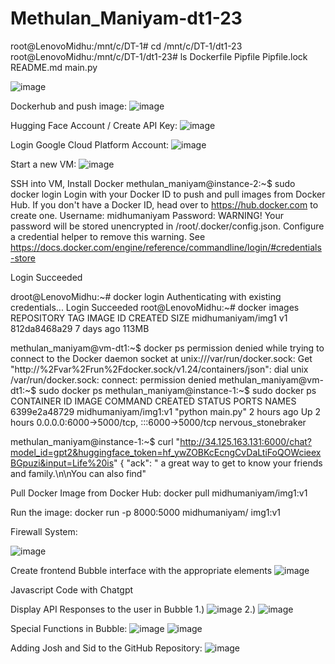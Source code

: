 # Methulan_Maniyam-dt1-23

root@LenovoMidhu:/mnt/c/DT-1#  cd /mnt/c/DT-1/dt1-23
root@LenovoMidhu:/mnt/c/DT-1/dt1-23# ls
Dockerfile  Pipfile  Pipfile.lock  README.md  main.py

![image](https://github.com/MidhuManiyam/Methulan_Maniyam-dt1-23/assets/145026551/2da540da-a936-4cf0-838b-7d49f4d1999d)

Dockerhub and push image:
![image](https://github.com/MidhuManiyam/Methulan_Maniyam-dt1-23/assets/145026551/15f56beb-c60c-459e-a889-2db6c1584685)

Hugging Face Account / Create API Key:
![image](https://github.com/MidhuManiyam/Methulan_Maniyam-dt1-23/assets/145026551/0a929fdb-6e2e-4419-a2d2-589690024745)

Login Google Cloud Platform Account: 
![image](https://github.com/MidhuManiyam/Methulan_Maniyam-dt1-23/assets/145026551/3f4621c7-ce80-4b46-96b9-ddb6bda70386)

Start a new VM: 
![image](https://github.com/MidhuManiyam/Methulan_Maniyam-dt1-23/assets/145026551/9b8f87c1-a5ea-4ca5-9c32-7cb8fbe6b92f)

SSH into VM, Install Docker
methulan_maniyam@instance-2:~$ sudo docker login
Login with your Docker ID to push and pull images from Docker Hub. If you don't have a Docker ID, head over to https://hub.docker.com to create one.
Username: midhumaniyam
Password: 
WARNING! Your password will be stored unencrypted in /root/.docker/config.json.
Configure a credential helper to remove this warning. See
https://docs.docker.com/engine/reference/commandline/login/#credentials-store

Login Succeeded


droot@LenovoMidhu:~# docker login
Authenticating with existing credentials...
Login Succeeded
root@LenovoMidhu:~# docker images
REPOSITORY                   TAG       IMAGE ID       CREATED       SIZE
midhumaniyam/img1            v1        812da8468a29   7 days ago    113MB


methulan_maniyam@vm-dt1:~$ docker ps
permission denied while trying to connect to the Docker daemon socket at unix:///var/run/docker.sock: Get "http://%2Fvar%2Frun%2Fdocker.sock/v1.24/containers/json": dial unix /var/run/docker.sock: connect: permission denied
methulan_maniyam@vm-dt1:~$ sudo docker ps
methulan_maniyam@instance-1:~$ sudo docker ps
CONTAINER ID   IMAGE                  COMMAND            CREATED       STATUS       PORTS                                       NAMES
6399e2a48729   midhumaniyam/img1:v1   "python main.py"   2 hours ago   Up 2 hours   0.0.0.0:6000->5000/tcp, :::6000->5000/tcp   nervous_stonebraker

methulan_maniyam@instance-1:~$ curl "http://34.125.163.131:6000/chat?model_id=gpt2&huggingface_token=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&input=Life%20is"
{
  "ack": " a great way to get to know your friends and family.\n\nYou can also find"

Pull Docker Image from Docker Hub: 
docker pull midhumaniyam/img1:v1

Run the image: 
docker run -p 8000:5000 midhumaniyam/ img1:v1

Firewall System: 

![image](https://github.com/MidhuManiyam/Methulan_Maniyam-dt1-23/assets/145026551/afc6c78b-7bd3-47bc-887b-fa20d7dee01e)

Create frontend Bubble interface with the appropriate elements
![image](https://github.com/MidhuManiyam/Methulan_Maniyam-dt1-23/assets/145026551/749b515a-4f08-41a3-8faf-c44ea2e18cf6)

Javascript Code with Chatgpt
<script>
    document.getElementById("Button1").addEventListener("click", function() {
        // Get user input from the input field
        var userInput = document.getElementById("Input1").value;
        document.getElementById("Output1").innerText = "http://34.125.163.131:6000/chat?model_id=gpt2&huggingface_token=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&input=" + userInput;

        // Make a POST request to your Flask API
        fetch("http://34.125.163.131:8000/chat?model_id=gpt2&huggingface_token=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&input=" + userInput)
            .then(response => response.json())
            .then(data => {
                // Concatenate input and output, separated by a space
                var result = userInput + " " + data.ack;
                  // Display the result in the output element
                document.getElementById("Output1").innerText = result;
            })
            .catch(error => {
                console.error("Error:", error);
            });
    });
    </script>

Display API Responses to the user in Bubble
1.) ![image](https://github.com/MidhuManiyam/Methulan_Maniyam-dt1-23/assets/145026551/02114d35-e6b0-4bb0-ae56-6fd3ece794d5)
2.) ![image](https://github.com/MidhuManiyam/Methulan_Maniyam-dt1-23/assets/145026551/dde13a04-7c22-4c19-82a1-686dfdafe0a9)

Special Functions in Bubble: 
![image](https://github.com/MidhuManiyam/Methulan_Maniyam-dt1-23/assets/145026551/bda96af3-62cb-4e92-92b3-949f3e06d120)
![image](https://github.com/MidhuManiyam/Methulan_Maniyam-dt1-23/assets/145026551/66b2291f-2f0e-48fa-aa47-5e12d918166d)

Adding Josh and Sid to the GitHub Repository: 
![image](https://github.com/MidhuManiyam/Methulan_Maniyam-dt1-23/assets/145026551/e1777c48-e28e-409b-99db-3e6c7e50f0b8)














  

